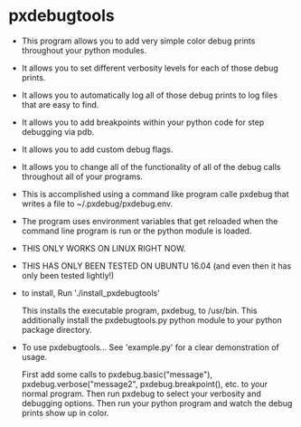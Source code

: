 # pxdebugtools
* This program allows you to add very simple color debug prints throughout your python modules.
     
* It allows you to set different verbosity levels for each of those debug prints.
     
* It allows you to automatically log all of those debug prints to log files that are easy to find.
     
* It allows you to add breakpoints within your python code for step debugging via pdb.
     
* It allows you to add custom debug flags.
     
* It allows you to change all of the functionality of all of the debug calls throughout all of your programs.
     
* This is accomplished using a command like program calle pxdebug that writes a file to ~/.pxdebug/pxdebug.env.
     
* The program uses environment variables that get reloaded when the command line program is run or the python module is loaded.

* THIS ONLY WORKS ON LINUX RIGHT NOW.
* THIS HAS ONLY BEEN TESTED ON UBUNTU 16.04 (and even then it has only been tested lightly!)
* to install, 
    Run './install_pxdebugtools'

    This installs the executable program, pxdebug, to /usr/bin.
    This additionally install the pxdebugtools.py python module to your python package directory.

 * To use pxdebugtools... See 'example.py' for a clear demonstration of usage. 
    
    First add some calls to pxdebug.basic("message"), pxdebug.verbose("message2", pxdebug.breakpoint(), etc. to your normal program.
    Then run pxdebug to select your verbosity and debugging options.
    Then run your python program and watch the debug prints show up in color.
